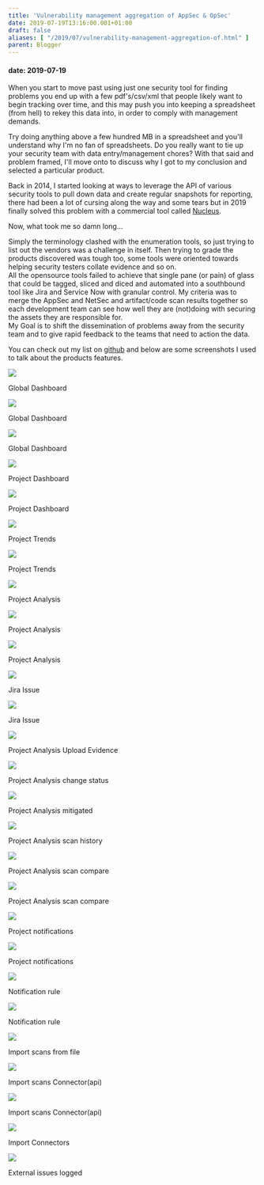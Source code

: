 ```yaml
---
title: 'Vulnerability management aggregation of AppSec & OpSec'
date: 2019-07-19T13:16:00.001+01:00
draft: false
aliases: [ "/2019/07/vulnerability-management-aggregation-of.html" ]
parent: Blogger
---
```

#### date: 2019-07-19

When you start to move past using just one security tool for finding problems you end up with a few pdf's/csv/xml that people likely want to begin tracking over time, and this may push you into keeping a spreadsheet (from hell) to rekey this data into, in order to comply with management demands.  
  
Try doing anything above a few hundred MB in a spreadsheet and you'll understand why I'm no fan of spreadsheets. Do you really want to tie up your security team with data entry/management chores? With that said and problem framed, I'll move onto to discuss why I got to my conclusion and selected a particular product.  
  
Back in 2014, I started looking at ways to leverage the API of various security tools to pull down data and create regular snapshots for reporting, there had been a lot of cursing along the way and some tears but in 2019 finally solved this problem with a commercial tool called [Nucleus](https://www.nucleussec.com/).  
  
Now, what took me so damn long...  
  
Simply the terminology clashed with the enumeration tools, so just trying to list out the vendors was a challenge in itself. Then trying to grade the products discovered was tough too, some tools were oriented towards helping security testers collate evidence and so on.  
All the opensource tools failed to achieve that single pane (or pain) of glass that could be tagged, sliced and diced and automated into a southbound tool like Jira and Service Now with granular control. My criteria was to merge the AppSec and NetSec and artifact/code scan results together so each development team can see how well they are (not)doing with securing the assets they are responsible for.  
My Goal is to shift the dissemination of problems away from the security team and to give rapid feedback to the teams that need to action the data.  
  
You can check out my list on [github](https://github.com/kempy007/VulManAgg) and below are some screenshots I used to talk about the products features.  
  

[![](https://1.bp.blogspot.com/-MMND3Zmjv_k/XTGwiVTWnLI/AAAAAAAAAJg/pie1h92xC-IuObUjS1mystIouveHBhL5wCLcBGAs/s400/00GlobalDashboard_1.png)](https://1.bp.blogspot.com/-MMND3Zmjv_k/XTGwiVTWnLI/AAAAAAAAAJg/pie1h92xC-IuObUjS1mystIouveHBhL5wCLcBGAs/s1600/00GlobalDashboard_1.png)

Global Dashboard

![](https://1.bp.blogspot.com/-Jyp4ghPr7uk/XTGwibiQ8GI/AAAAAAAAAJk/msE5Dq6YUr0ggUQbMVQrbK0f9EKMMGX0wCLcBGAs/s400/00GlobalDashboard_2.png)

Global Dashboard 

  
[](https://1.bp.blogspot.com/-Jyp4ghPr7uk/XTGwibiQ8GI/AAAAAAAAAJk/msE5Dq6YUr0ggUQbMVQrbK0f9EKMMGX0wCLcBGAs/s1600/00GlobalDashboard_2.png)

[![](https://1.bp.blogspot.com/-TDmH0HEmqzc/XTGwidw0oLI/AAAAAAAAAJc/Avzs3cJK9bYs_97Rag4QrggbQUdb5Yc3ACLcBGAs/s400/00GlobalDashboard_3.png)](https://1.bp.blogspot.com/-TDmH0HEmqzc/XTGwidw0oLI/AAAAAAAAAJc/Avzs3cJK9bYs_97Rag4QrggbQUdb5Yc3ACLcBGAs/s1600/00GlobalDashboard_3.png)

Global Dashboard 

  

[![](https://1.bp.blogspot.com/-E2Kh2KxbIPs/XTGwjBxhEsI/AAAAAAAAAJo/t8-3EQOhJgwLGuTwatBcslBuQeL--YpdQCLcBGAs/s400/01ProjectDashboard_whisky_1.png)](https://1.bp.blogspot.com/-E2Kh2KxbIPs/XTGwjBxhEsI/AAAAAAAAAJo/t8-3EQOhJgwLGuTwatBcslBuQeL--YpdQCLcBGAs/s1600/01ProjectDashboard_whisky_1.png)

Project Dashboard

  

[![](https://1.bp.blogspot.com/-eBTXdSahe5k/XTGwjudLLaI/AAAAAAAAAJs/DIfgdf3ZKQEQhoYpNvp02G9aRml2KxNpACLcBGAs/s400/01ProjectDashboard_whisky_2.png)](https://1.bp.blogspot.com/-eBTXdSahe5k/XTGwjudLLaI/AAAAAAAAAJs/DIfgdf3ZKQEQhoYpNvp02G9aRml2KxNpACLcBGAs/s1600/01ProjectDashboard_whisky_2.png)

Project Dashboard

  

[![](https://1.bp.blogspot.com/-QJpj_56QVWM/XTGwkMZq5eI/AAAAAAAAAJw/dd3ZmcV7lisP7G0V40uMw1Lo9M3QFeWEQCLcBGAs/s400/02ProjectTrends_Whisky_1.png)](https://1.bp.blogspot.com/-QJpj_56QVWM/XTGwkMZq5eI/AAAAAAAAAJw/dd3ZmcV7lisP7G0V40uMw1Lo9M3QFeWEQCLcBGAs/s1600/02ProjectTrends_Whisky_1.png)

Project Trends

  

[![](https://1.bp.blogspot.com/-xOmkOdeTPEA/XTGwketkGUI/AAAAAAAAAJ0/KUBtwxh0T8I8GejTjH-KcSxeRI7-s9lGQCLcBGAs/s400/03Project_Analysis_Active_1.png)](https://1.bp.blogspot.com/-xOmkOdeTPEA/XTGwketkGUI/AAAAAAAAAJ0/KUBtwxh0T8I8GejTjH-KcSxeRI7-s9lGQCLcBGAs/s1600/03Project_Analysis_Active_1.png)

Project Trends

  

[![](https://1.bp.blogspot.com/-cIB-4zFVPa8/XTGwklnkz5I/AAAAAAAAAJ4/55pQA4uBnksgk_f_VfcKpRWcjOVl_x4AwCLcBGAs/s400/03Project_Analysis_Active_Detail_1.png)](https://1.bp.blogspot.com/-cIB-4zFVPa8/XTGwklnkz5I/AAAAAAAAAJ4/55pQA4uBnksgk_f_VfcKpRWcjOVl_x4AwCLcBGAs/s1600/03Project_Analysis_Active_Detail_1.png)

Project Analysis

  

[![](https://1.bp.blogspot.com/-zQS8YqPtgog/XTGwlO7VP5I/AAAAAAAAAJ8/WU32tq4yCf4z1EDqjVqNRqacEKfDYsdDwCLcBGAs/s400/03Project_Analysis_Active_Detail_2.png)](https://1.bp.blogspot.com/-zQS8YqPtgog/XTGwlO7VP5I/AAAAAAAAAJ8/WU32tq4yCf4z1EDqjVqNRqacEKfDYsdDwCLcBGAs/s1600/03Project_Analysis_Active_Detail_2.png)

Project Analysis

  

[![](https://1.bp.blogspot.com/-pcp2jTw501w/XTGwlf5wB1I/AAAAAAAAAKA/Ix5q_WoH0d0nX8oPednP58MAdGy6Edb0wCLcBGAs/s400/03Project_Analysis_Active_Detail_CreateIssue_1.png)](https://1.bp.blogspot.com/-pcp2jTw501w/XTGwlf5wB1I/AAAAAAAAAKA/Ix5q_WoH0d0nX8oPednP58MAdGy6Edb0wCLcBGAs/s1600/03Project_Analysis_Active_Detail_CreateIssue_1.png)

Project Analysis

  

[![](https://1.bp.blogspot.com/-K6owpyeD_XY/XTGwl5QCBYI/AAAAAAAAAKE/HVurKZuS5Pgm6yDdn-7a-kg-EImdJ1UWACLcBGAs/s400/04Jira_Issue_Detail_1.png)](https://1.bp.blogspot.com/-K6owpyeD_XY/XTGwl5QCBYI/AAAAAAAAAKE/HVurKZuS5Pgm6yDdn-7a-kg-EImdJ1UWACLcBGAs/s1600/04Jira_Issue_Detail_1.png)

Jira Issue

  

[![](https://1.bp.blogspot.com/-Cqomgs7ueAU/XTGwl1eqcSI/AAAAAAAAAKI/GgSNIJ38lHcOUhYVKoWN2dC-LAoyq2JXQCLcBGAs/s400/04Jira_Issue_Detail_2.png)](https://1.bp.blogspot.com/-Cqomgs7ueAU/XTGwl1eqcSI/AAAAAAAAAKI/GgSNIJ38lHcOUhYVKoWN2dC-LAoyq2JXQCLcBGAs/s1600/04Jira_Issue_Detail_2.png)

Jira Issue

  

[![](https://1.bp.blogspot.com/-QgZZvFjJjF0/XTGwmJiI_eI/AAAAAAAAAKM/_95Qqgh36mM_rBwh_kYnFfxCpMzedn6UwCLcBGAs/s400/05Project_Analysis_Active_Detail_EvidenceUpload_1.png)](https://1.bp.blogspot.com/-QgZZvFjJjF0/XTGwmJiI_eI/AAAAAAAAAKM/_95Qqgh36mM_rBwh_kYnFfxCpMzedn6UwCLcBGAs/s1600/05Project_Analysis_Active_Detail_EvidenceUpload_1.png)

Project Analysis Upload Evidence

  

[![](https://1.bp.blogspot.com/-g_lVTzoxfoU/XTGwmrFBmuI/AAAAAAAAAKQ/fvHZ7Ji1f8kFLHdPAmlznRouS4hVtVrEgCLcBGAs/s400/06Project_Analysis_Active_Detail_ChangeStatus_1.png)](https://1.bp.blogspot.com/-g_lVTzoxfoU/XTGwmrFBmuI/AAAAAAAAAKQ/fvHZ7Ji1f8kFLHdPAmlznRouS4hVtVrEgCLcBGAs/s1600/06Project_Analysis_Active_Detail_ChangeStatus_1.png)

Project Analysis change status

  

[![](https://1.bp.blogspot.com/-nRAIOyOk9NM/XTGwm8pcvzI/AAAAAAAAAKU/OaOrhvUo7x8zOEPGbbVI-6ZHnRtz5HeHACLcBGAs/s400/07Project_Analysis_Mitigated_1.png)](https://1.bp.blogspot.com/-nRAIOyOk9NM/XTGwm8pcvzI/AAAAAAAAAKU/OaOrhvUo7x8zOEPGbbVI-6ZHnRtz5HeHACLcBGAs/s1600/07Project_Analysis_Mitigated_1.png)

Project Analysis mitigated

  

[![](https://1.bp.blogspot.com/-RQLbhkv-ViU/XTGwnEHkeVI/AAAAAAAAAKY/igOVWTG3Mxom69O926VIt_YVP3_YdJU8QCLcBGAs/s400/08Project_ScanHistory_1.png)](https://1.bp.blogspot.com/-RQLbhkv-ViU/XTGwnEHkeVI/AAAAAAAAAKY/igOVWTG3Mxom69O926VIt_YVP3_YdJU8QCLcBGAs/s1600/08Project_ScanHistory_1.png)

Project Analysis scan history

  

[![](https://1.bp.blogspot.com/-41UvVwx7M6Y/XTGwnZ-USGI/AAAAAAAAAKc/_x2m9Dvq1b81dFLAP5PUgq-VuT7fmdUhQCLcBGAs/s400/08Project_ScanHistory_Compare_1.png)](https://1.bp.blogspot.com/-41UvVwx7M6Y/XTGwnZ-USGI/AAAAAAAAAKc/_x2m9Dvq1b81dFLAP5PUgq-VuT7fmdUhQCLcBGAs/s1600/08Project_ScanHistory_Compare_1.png)

Project Analysis scan compare

  

[![](https://1.bp.blogspot.com/-Qi381U4CiPQ/XTGwnlSYHfI/AAAAAAAAAKg/CUkL12NYdz0VrZIzvmi9n6qyDqAEKtwkwCLcBGAs/s400/08Project_ScanHistory_Compare_4.png)](https://1.bp.blogspot.com/-Qi381U4CiPQ/XTGwnlSYHfI/AAAAAAAAAKg/CUkL12NYdz0VrZIzvmi9n6qyDqAEKtwkwCLcBGAs/s1600/08Project_ScanHistory_Compare_4.png)

Project Analysis scan compare

  

[![](https://1.bp.blogspot.com/-p8v4iGCV7QA/XTGwoF3cgOI/AAAAAAAAAKk/Rk8mYcdPX5klQK8TK5DKZ29_n5Dmlf1cwCLcBGAs/s400/09Notification_1.png)](https://1.bp.blogspot.com/-p8v4iGCV7QA/XTGwoF3cgOI/AAAAAAAAAKk/Rk8mYcdPX5klQK8TK5DKZ29_n5Dmlf1cwCLcBGAs/s1600/09Notification_1.png)

Project notifications

  

[![](https://1.bp.blogspot.com/-GHT3vkKLd1k/XTGwoAvPBvI/AAAAAAAAAKo/U4ZNqJh5gjkcgIxqMC200tFU3s3m7pg6ACLcBGAs/s400/09Notification_2.png)](https://1.bp.blogspot.com/-GHT3vkKLd1k/XTGwoAvPBvI/AAAAAAAAAKo/U4ZNqJh5gjkcgIxqMC200tFU3s3m7pg6ACLcBGAs/s1600/09Notification_2.png)

Project notifications

  

[![](https://1.bp.blogspot.com/-LaOSs2C8Kgk/XTGwod1cu0I/AAAAAAAAAKs/y_q16BX2PN0QWCGtAKpqktrWHpI5ZJnCQCLcBGAs/s400/09Notification_AddRule_1.png)](https://1.bp.blogspot.com/-LaOSs2C8Kgk/XTGwod1cu0I/AAAAAAAAAKs/y_q16BX2PN0QWCGtAKpqktrWHpI5ZJnCQCLcBGAs/s1600/09Notification_AddRule_1.png)

Notification rule

  

[![](https://1.bp.blogspot.com/-jpEgiriJ10k/XTGwo8RoSBI/AAAAAAAAAKw/ygjd9g2rnLED7iHnpmoRe6AzzLwGmDOvgCLcBGAs/s400/09Notification_AddRule_2.png)](https://1.bp.blogspot.com/-jpEgiriJ10k/XTGwo8RoSBI/AAAAAAAAAKw/ygjd9g2rnLED7iHnpmoRe6AzzLwGmDOvgCLcBGAs/s1600/09Notification_AddRule_2.png)

Notification rule

  

[![](https://1.bp.blogspot.com/-sb7JKYGf3Eo/XTGwpO5Z_RI/AAAAAAAAAK0/RiiyEZrj2EU0Hp7WpdVEYXz9asq-pnTAACLcBGAs/s400/10ImportScans_FromFile_1.png)](https://1.bp.blogspot.com/-sb7JKYGf3Eo/XTGwpO5Z_RI/AAAAAAAAAK0/RiiyEZrj2EU0Hp7WpdVEYXz9asq-pnTAACLcBGAs/s1600/10ImportScans_FromFile_1.png)

Import scans from file

  

[![](https://1.bp.blogspot.com/-vXc6PoS7gK8/XTGwpT--9EI/AAAAAAAAAK4/53EG-bnKWHsL6aUIVbwlg_FIf9ocYDybwCLcBGAs/s400/11ImportScans_FromConnector_Qualys_1.png)](https://1.bp.blogspot.com/-vXc6PoS7gK8/XTGwpT--9EI/AAAAAAAAAK4/53EG-bnKWHsL6aUIVbwlg_FIf9ocYDybwCLcBGAs/s1600/11ImportScans_FromConnector_Qualys_1.png)

Import scans Connector(api)

  

[![](https://1.bp.blogspot.com/-zLlBxmyusdA/XTGwpr07wgI/AAAAAAAAAK8/Jgbo5kd4oFcREsHOS2VBa-_v2JY2AOvTwCLcBGAs/s400/11ImportScans_FromConnector_SonarCloud_1.png)](https://1.bp.blogspot.com/-zLlBxmyusdA/XTGwpr07wgI/AAAAAAAAAK8/Jgbo5kd4oFcREsHOS2VBa-_v2JY2AOvTwCLcBGAs/s1600/11ImportScans_FromConnector_SonarCloud_1.png)

Import scans Connector(api)

  

[![](https://1.bp.blogspot.com/-mYu6xnuTj2U/XTGwpxXRnuI/AAAAAAAAALA/An0TWIvZdxghv79xdPZLkJnEZHTYQI4QACLcBGAs/s400/12ProjectAdmin_Connectors_1.png)](https://1.bp.blogspot.com/-mYu6xnuTj2U/XTGwpxXRnuI/AAAAAAAAALA/An0TWIvZdxghv79xdPZLkJnEZHTYQI4QACLcBGAs/s1600/12ProjectAdmin_Connectors_1.png)

Import Connectors

  

[![](https://1.bp.blogspot.com/-CQ4QeKE7xfI/XTGwqPc-_zI/AAAAAAAAALE/XF-h4Xn_qXcvLkrIYgCPP2EfScw5EpkbACLcBGAs/s400/13AssetInfo_ExternalIssues_1.png)](https://1.bp.blogspot.com/-CQ4QeKE7xfI/XTGwqPc-_zI/AAAAAAAAALE/XF-h4Xn_qXcvLkrIYgCPP2EfScw5EpkbACLcBGAs/s1600/13AssetInfo_ExternalIssues_1.png)

External issues logged